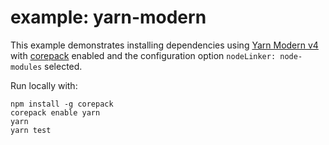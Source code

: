 # example: yarn-modern

This example demonstrates installing dependencies using [Yarn Modern v4](https://yarnpkg.com/) with [corepack](https://yarnpkg.com/corepack) enabled and the configuration option `nodeLinker: node-modules` selected.

Run locally with:

```shell
npm install -g corepack
corepack enable yarn
yarn
yarn test
```

